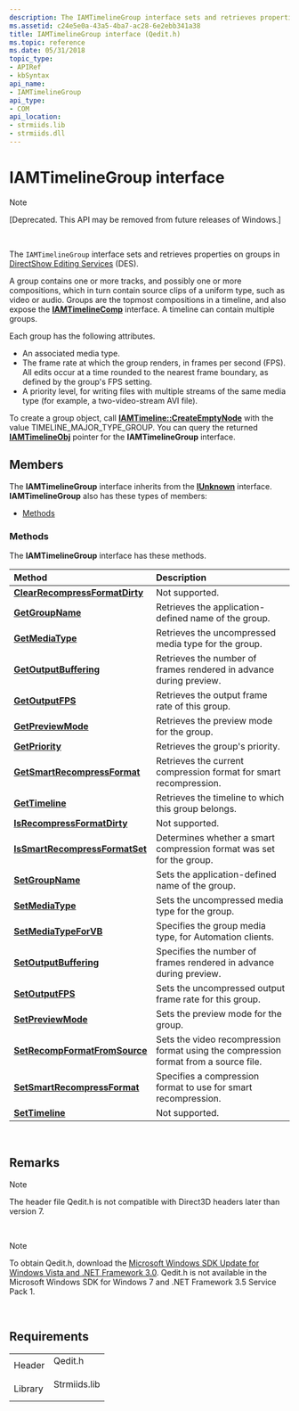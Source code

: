 ```yaml
---
description: The IAMTimelineGroup interface sets and retrieves properties on groups in DirectShow Editing Services (DES).A group contains one or more tracks, and possibly one or more compositions, which in turn contain source clips of a uniform type, such as video or audio. Groups are the topmost compositions in a timeline, and also expose the IAMTimelineComp interface. A timeline can contain multiple groups.Each group has the following attributes.An associated media type.The frame rate at which the group renders, in frames per second (FPS). All edits occur at a time rounded to the nearest frame boundary, as defined by the group's FPS setting.A priority level, for writing files with multiple streams of the same media type (for example, a two-video-stream AVI file).To create a group object, call IAMTimeline::CreateEmptyNode with the value TIMELINE\_MAJOR\_TYPE\_GROUP. You can query the returned IAMTimelineObj pointer for the IAMTimelineGroup interface.
ms.assetid: c24e5e0a-43a5-4ba7-ac28-6e2ebb341a38
title: IAMTimelineGroup interface (Qedit.h)
ms.topic: reference
ms.date: 05/31/2018
topic_type: 
- APIRef
- kbSyntax
api_name: 
- IAMTimelineGroup
api_type: 
- COM
api_location: 
- strmiids.lib
- strmiids.dll
---
```


# IAMTimelineGroup interface

> [!Note]  
> \[Deprecated. This API may be removed from future releases of Windows.\]

 

The `IAMTimelineGroup` interface sets and retrieves properties on groups in [DirectShow Editing Services](directshow-editing-services.md) (DES).

A group contains one or more tracks, and possibly one or more compositions, which in turn contain source clips of a uniform type, such as video or audio. Groups are the topmost compositions in a timeline, and also expose the [**IAMTimelineComp**](iamtimelinecomp.md) interface. A timeline can contain multiple groups.

Each group has the following attributes.

-   An associated media type.
-   The frame rate at which the group renders, in frames per second (FPS). All edits occur at a time rounded to the nearest frame boundary, as defined by the group's FPS setting.
-   A priority level, for writing files with multiple streams of the same media type (for example, a two-video-stream AVI file).

To create a group object, call [**IAMTimeline::CreateEmptyNode**](iamtimeline-createemptynode.md) with the value TIMELINE\_MAJOR\_TYPE\_GROUP. You can query the returned [**IAMTimelineObj**](iamtimelineobj.md) pointer for the **IAMTimelineGroup** interface.

## Members

The **IAMTimelineGroup** interface inherits from the [**IUnknown**](/windows/win32/api/unknwn/nn-unknwn-iunknown) interface. **IAMTimelineGroup** also has these types of members:

-   [Methods](#methods)

### Methods

The **IAMTimelineGroup** interface has these methods.



| Method                                                                            | Description                                                                                     |
|:----------------------------------------------------------------------------------|:------------------------------------------------------------------------------------------------|
| [**ClearRecompressFormatDirty**](iamtimelinegroup-clearrecompressformatdirty.md) | Not supported.<br/>                                                                       |
| [**GetGroupName**](iamtimelinegroup-getgroupname.md)                             | Retrieves the application-defined name of the group.<br/>                                 |
| [**GetMediaType**](iamtimelinegroup-getmediatype.md)                             | Retrieves the uncompressed media type for the group.<br/>                                 |
| [**GetOutputBuffering**](iamtimelinegroup-getoutputbuffering.md)                 | Retrieves the number of frames rendered in advance during preview.<br/>                   |
| [**GetOutputFPS**](iamtimelinegroup-getoutputfps.md)                             | Retrieves the output frame rate of this group.<br/>                                       |
| [**GetPreviewMode**](iamtimelinegroup-getpreviewmode.md)                         | Retrieves the preview mode for the group.<br/>                                            |
| [**GetPriority**](iamtimelinegroup-getpriority.md)                               | Retrieves the group's priority.<br/>                                                      |
| [**GetSmartRecompressFormat**](iamtimelinegroup-getsmartrecompressformat.md)     | Retrieves the current compression format for smart recompression.<br/>                    |
| [**GetTimeline**](iamtimelinegroup-gettimeline.md)                               | Retrieves the timeline to which this group belongs.<br/>                                  |
| [**IsRecompressFormatDirty**](iamtimelinegroup-isrecompressformatdirty.md)       | Not supported.<br/>                                                                       |
| [**IsSmartRecompressFormatSet**](iamtimelinegroup-issmartrecompressformatset.md) | Determines whether a smart compression format was set for the group.<br/>                 |
| [**SetGroupName**](iamtimelinegroup-setgroupname.md)                             | Sets the application-defined name of the group.<br/>                                      |
| [**SetMediaType**](iamtimelinegroup-setmediatype.md)                             | Sets the uncompressed media type for the group.<br/>                                      |
| [**SetMediaTypeForVB**](iamtimelinegroup-setmediatypeforvb.md)                   | Specifies the group media type, for Automation clients.<br/>                              |
| [**SetOutputBuffering**](iamtimelinegroup-setoutputbuffering.md)                 | Specifies the number of frames rendered in advance during preview.<br/>                   |
| [**SetOutputFPS**](iamtimelinegroup-setoutputfps.md)                             | Sets the uncompressed output frame rate for this group.<br/>                              |
| [**SetPreviewMode**](iamtimelinegroup-setpreviewmode.md)                         | Sets the preview mode for the group.<br/>                                                 |
| [**SetRecompFormatFromSource**](iamtimelinegroup-setrecompformatfromsource.md)   | Sets the video recompression format using the compression format from a source file.<br/> |
| [**SetSmartRecompressFormat**](iamtimelinegroup-setsmartrecompressformat.md)     | Specifies a compression format to use for smart recompression.<br/>                       |
| [**SetTimeline**](iamtimelinegroup-settimeline.md)                               | Not supported.<br/>                                                                       |



 

## Remarks

> [!Note]  
> The header file Qedit.h is not compatible with Direct3D headers later than version 7.

 

> [!Note]  
> To obtain Qedit.h, download the [Microsoft Windows SDK Update for Windows Vista and .NET Framework 3.0](https://msdn.microsoft.com/windowsvista/bb980924.aspx). Qedit.h is not available in the Microsoft Windows SDK for Windows 7 and .NET Framework 3.5 Service Pack 1.

 

## Requirements



|                    |                                                                                         |
|--------------------|-----------------------------------------------------------------------------------------|
| Header<br/>  | <dl> <dt>Qedit.h</dt> </dl>      |
| Library<br/> | <dl> <dt>Strmiids.lib</dt> </dl> |



 

 

